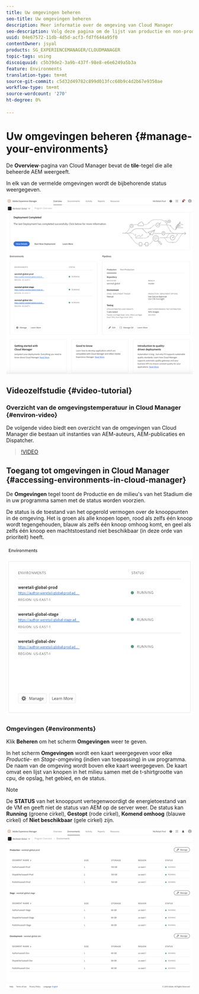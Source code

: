 ```yaml
---
title: Uw omgevingen beheren
seo-title: Uw omgevingen beheren
description: Meer informatie over de omgeving van Cloud Manager
seo-description: Volg deze pagina om de lijst van productie en non-production milieu's te bekijken die voor vestiging en het in werking stellen van de pijpleiding CI/CD in de Manager van de Wolk worden gebruikt.
uuid: 04e67572-11db-4d5d-acf3-fd7f644a95f0
contentOwner: jsyal
products: SG_EXPERIENCEMANAGER/CLOUDMANAGER
topic-tags: using
discoiquuid: c5b39de2-3a9b-437f-98e8-e6e6249a5b3a
feature: Environments
translation-type: tm+mt
source-git-commit: c5d32d49782c899d013fcc60b9c4d2b67e9350ae
workflow-type: tm+mt
source-wordcount: '270'
ht-degree: 0%

---
```



# Uw omgevingen beheren {#manage-your-environments}

De **Overview**-pagina van Cloud Manager bevat de **tile**-tegel die alle beheerde AEM weergeeft.

In elk van de vermelde omgevingen wordt de bijbehorende status weergegeven.

![](assets/Manage-Environ-Overview.png)

## Videozelfstudie {#video-tutorial}

### Overzicht van de omgevingstemperatuur in Cloud Manager {#environ-video}

De volgende video biedt een overzicht van de omgevingen van Cloud Manager die bestaan uit instanties van AEM-auteurs, AEM-publicaties en Dispatcher.

>[!VIDEO](https://video.tv.adobe.com/v/26318/)

## Toegang tot omgevingen in Cloud Manager {#accessing-environments-in-cloud-manager}

De **Omgevingen** tegel toont de Productie en de milieu&#39;s van het Stadium die in uw programma samen met de status worden voorzien.

De status is de toestand van het opgerold vermogen over de knooppunten in de omgeving. Het is groen als alle knopen lopen, rood als zelfs één knoop wordt tegengehouden, blauw als zelfs één knoop omhoog komt, en geel als zelfs één knoop een machtstoestand niet beschikbaar (in deze orde van prioriteit) heeft.

![](assets/Environments-card-new.png)

### Omgevingen {#environments}

Klik **Beheren** om het scherm **Omgevingen** weer te geven.

In het scherm **Omgevingen** wordt een kaart weergegeven voor elke *Productie*- en *Stage*-omgeving (indien van toepassing) in uw programma. De naam van de omgeving wordt boven elke kaart weergegeven. De kaart omvat een lijst van knopen in het milieu samen met de t-shirtgrootte van cpu, de opslag, het gebied, en de status.

>[!NOTE]
>
>De **STATUS** van het knooppunt vertegenwoordigt de energietoestand van de VM en geeft niet de status van AEM op de server weer. De status kan **Running** (groene cirkel), **Gestopt** (rode cirkel), **Komend omhoog** (blauwe cirkel) of **Niet beschikbaar** (gele cirkel) zijn.

![](assets/Environments-tab.png)
